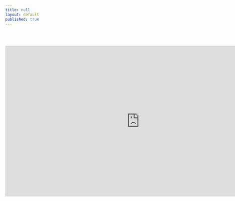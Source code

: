 ```yaml
---
title: null
layout: default
published: true
---
```

<br><br>
<center>

<iframe width="853" height="480" src="https://www.youtube-nocookie.com/embed/d9ZL9iDmgVY?rel=0&amp;showinfo=0" frameborder="0" allowfullscreen></iframe>

</center>
